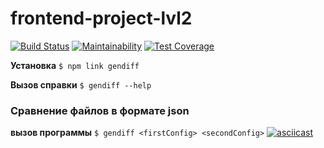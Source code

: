 # frontend-project-lvl2

[![Build Status](https://travis-ci.org/Lev93/frontend-project-lvl2.svg?branch=master)](https://travis-ci.org/Lev93/frontend-project-lvl2)
[![Maintainability](https://api.codeclimate.com/v1/badges/a9ecb23d906812737a76/maintainability)](https://codeclimate.com/github/Lev93/frontend-project-lvl2/maintainability)
[![Test Coverage](https://api.codeclimate.com/v1/badges/a9ecb23d906812737a76/test_coverage)](https://codeclimate.com/github/Lev93/frontend-project-lvl2/test_coverage)

**Установка**
```$ npm link gendiff```

**Вызов справки**
```$ gendiff --help```

### **Сравнение файлов в формате json**

**вызов программы**
```$ gendiff <firstConfig> <secondConfig>```
[![asciicast](https://asciinema.org/a/Q4Es1ffOH2lCdvUuLQzZ1mHuk.svg)](https://asciinema.org/a/Q4Es1ffOH2lCdvUuLQzZ1mHuk)